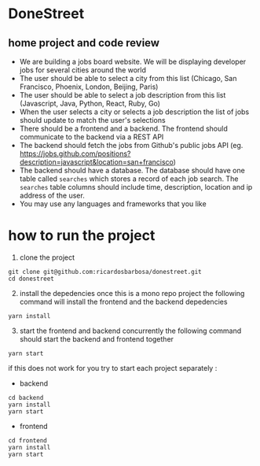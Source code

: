 # DoneStreet
## home project and code review
- We are building a jobs board website. We will be displaying developer jobs for several cities around the world
- The user should be able to select a city from this list (Chicago, San Francisco, Phoenix, London, Beijing, Paris)
- The user should be able to select a job description from this list (Javascript, Java, Python, React, Ruby, Go)
- When the user selects a city or selects a job description the list of jobs should update to match the user's selections
- There should be a frontend and a backend. The frontend should communicate to the backend via a REST API
- The backend should fetch the jobs from Github's public jobs API (eg. https://jobs.github.com/positions?description=javascript&location=san+francisco)
- The backend should have a database. The database should have one table called `searches` which stores a record of each job search. The `searches` table columns should include time, description, location and ip address of the user.
- You may use any languages and frameworks that you like

# how to run the project

1. clone the project

```
git clone git@github.com:ricardosbarbosa/donestreet.git
cd donestreet
```

2. install the depedencies
once this is a mono repo project the following command will install the frontend and the backend depedencies
```
yarn install
```

3. start the frontend and backend concurrently
the following command should start the backend and frontend together
```
yarn start
```

if this does not work for you try to start each project separately :
- backend
```
cd backend
yarn install
yarn start
```

- frontend
```
cd frontend
yarn install
yarn start
```
